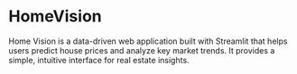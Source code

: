 # HomeVision
Home Vision is a data-driven web application built with Streamlit that helps users predict house prices and analyze key market trends. It provides a simple, intuitive interface for real estate insights.
